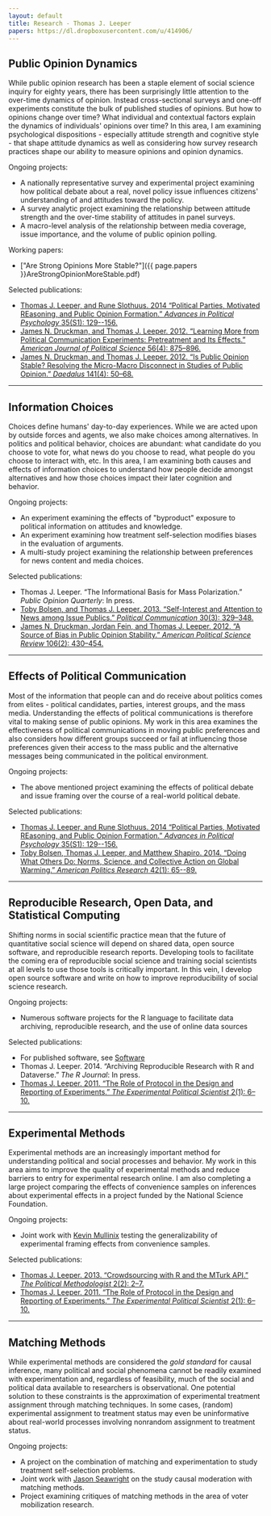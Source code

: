 ```yaml
---
layout: default
title: Research - Thomas J. Leeper
papers: https://dl.dropboxusercontent.com/u/414906/
---
```


## Public Opinion Dynamics ##

While public opinion research has been a staple element of social science inquiry for eighty years, there has been surprisingly little attention to the over-time dynamics of opinion. Instead cross-sectional surveys and one-off experiments constitute the bulk of published studies of opinions. But how to opinions change over time? What individual and contextual factors explain the dynamics of individuals' opinions over time? In this area, I am examining psychological dispositions - especially attitude strength and cognitive style - that shape attitude dynamics as well as considering how survey research practices shape our ability to measure opinions and opinion dynamics.

Ongoing projects:

* A nationally representative survey and experimental project examining how political debate about a real, novel policy issue influences citizens' understanding of and attitudes toward the policy.
* A survey analytic project examining the relationship between attitude strength and the over-time stability of attitudes in panel surveys.
* A macro-level analysis of the relationship between media coverage, issue importance, and the volume of public opinion polling.

Working papers:

* ["Are Strong Opinions More Stable?"]({{ page.papers }}AreStrongOpinionMoreStable.pdf)

Selected publications:
	
* [Thomas J. Leeper, and Rune Slothuus. 2014 &ldquo;Political Parties, Motivated REasoning, and Public Opinion Formation.&rdquo; *Advances in Political Psychology* 35(S1): 129--156.](http://onlinelibrary.wiley.com/doi/10.1111/pops.12164/abstract)
* [James N. Druckman, and Thomas J. Leeper. 2012. &ldquo;Learning More from Political Communication Experiments: Pretreatment and Its Effects.&rdquo; *American Journal of Political Science* 56(4): 875&ndash;896.](http://onlinelibrary.wiley.com/doi/10.1111/j.1540-5907.2012.00582.x/abstract)
* [James N. Druckman, and Thomas J. Leeper. 2012. &ldquo;Is Public Opinion Stable? Resolving the Micro-Macro Disconnect in Studies of Public Opinion.&rdquo; *Daedalus* 141(4): 50&ndash;68.](http://www.mitpressjournals.org/doi/abs/10.1162/DAED_a_00173)

---
## Information Choices ##

Choices define humans' day-to-day experiences. While we are acted upon by outside forces and agents, we also make choices among alternatives. In politics and political behavior, choices are abundant: what candidate do you choose to vote for, what news do you choose to read, what people do you choose to interact with, etc. In this area, I am examining both causes and effects of information choices to understand how people decide amongst alternatives and how those choices impact their later cognition and behavior.

Ongoing projects:

* An experiment examining the effects of "byproduct" exposure to political information on attitudes and knowledge.
* An experiment examining how treatment self-selection modifies biases in the evaluation of arguments.
* A multi-study project examining the relationship between preferences for news content and media choices.

Selected publications:
	
* Thomas J. Leeper. &ldquo;The Informational Basis for Mass Polarization.&rdquo; *Public Opinion Quarterly*: In press.
* [Toby Bolsen, and Thomas J. Leeper. 2013. &ldquo;Self-Interest and Attention to News among Issue Publics.&rdquo; *Political Communication* 30(3): 329&ndash;348.](http://www.tandfonline.com/doi/abs/10.1080/10584609.2012.737428#.UugCqLs1jtQ)
* [James N. Druckman, Jordan Fein, and Thomas J. Leeper. 2012. &ldquo;A Source of Bias in Public Opinion Stability.&rdquo; *American Political Science Review* 106(2): 430&ndash;454.](http://journals.cambridge.org/action/displayAbstract?fromPage=online&aid=8600564)
	

---
## Effects of Political Communication ##

Most of the information that people can and do receive about politics comes from elites - political candidates, parties, interest groups, and the mass media. Understanding the effects of political communications is therefore vital to making sense of public opinions. My work in this area examines the effectiveness of political communications in moving public preferences and also considers how different groups succeed or fail at influencing those preferences given their access to the mass public and the alternative messages being communicated in the political environment.

Ongoing projects:

* The above mentioned project examining the effects of political debate and issue framing over the course of a real-world political debate.

Selected publications:

* [Thomas J. Leeper, and Rune Slothuus. 2014 &ldquo;Political Parties, Motivated REasoning, and Public Opinion Formation.&rdquo; *Advances in Political Psychology* 35(S1): 129--156.](http://onlinelibrary.wiley.com/doi/10.1111/pops.12164/abstract)
* [Toby Bolsen, Thomas J. Leeper, and Matthew Shapiro. 2014. &ldquo;Doing What Others Do: Norms, Science, and Collective Action on Global Warming.&rdquo; *American Politics Research* 42(1): 65--89.](http://apr.sagepub.com/content/42/1/65)
	
---
## Reproducible Research, Open Data, and Statistical Computing ##

Shifting norms in social scientific practice mean that the future of quantitative social science will depend on shared data, open source software, and reproducible research reports. Developing tools to facilitate the coming era of reproducible social science and training social scientists at all levels to use those tools is critically important. In this vein, I develop open source software and write on how to improve reproducibility of social science research.

Ongoing projects:
* Numerous software projects for the R language to facilitate data archiving, reproducible research, and the use of online data sources

Selected publications:
* For published software, see [Software](http://thomasleeper.com/software)
* Thomas J. Leeper. 2014. &ldquo;Archiving Reproducible Research with R and Dataverse.&rdquo; *The R Journal*: In press.
* [Thomas J. Leeper. 2011. &ldquo;The Role of Protocol in the Design and Reporting of Experiments.&rdquo; *The Experimental Political Scientist* 2(1): 6&ndash;10.](http://scholar.harvard.edu/files/dtingley/files/may2011.pdf)



---
## Experimental Methods ##

Experimental methods are an increasingly important method for understanding political and social processes and behavior. My work in this area aims to improve the quality of experimental methods and reduce barriers to entry for experimental research online. I am also completing a large project comparing the effects of convenience samples on inferences about experimental effects in a project funded by the National Science Foundation.

Ongoing projects:

* Joint work with [Kevin Mullinix](http://www.kevinmullinix.com/) testing the generalizability of experimental framing effects from convenience samples.

Selected publications:
	
* [Thomas J. Leeper. 2013. &ldquo;Crowdsourcing with R and the MTurk API.&rdquo; *The Political Methodologist* 2(2): 2&ndash;7.](http://polmeth.wustl.edu/methodologist/tpm_v20_n2.pdf)
* [Thomas J. Leeper. 2011. &ldquo;The Role of Protocol in the Design and Reporting of Experiments.&rdquo; *The Experimental Political Scientist* 2(1): 6&ndash;10.](http://scholar.harvard.edu/files/dtingley/files/may2011.pdf)
	

---
## Matching Methods ##

While experimental methods are considered the *gold standard* for causal inference, many political and social phenomena cannot be readily examined with experimentation and, regardless of feasibility, much of the social and political data available to researchers is observational. One potential solution to these constraints is the approximation of experimental treatment assignment through matching techniques. In some cases, (random) experimental assignment to treatment status may even be uninformative about real-world processes involving nonrandom assignment to treatment status.

Ongoing projects:
* A project on the combination of matching and experimentation to study treatment self-selection problems.
* Joint work with [Jason Seawright](http://www.polisci.northwestern.edu/people/seawright.html) on the study causal moderation with matching methods.
* Project examining critiques of matching methods in the area of voter mobilization research.

